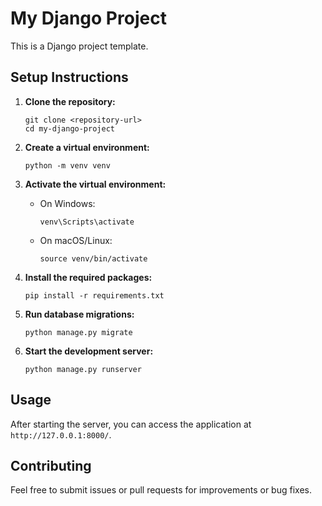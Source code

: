 # My Django Project

This is a Django project template.

## Setup Instructions

1. **Clone the repository:**
   ```
   git clone <repository-url>
   cd my-django-project
   ```

2. **Create a virtual environment:**
   ```
   python -m venv venv
   ```

3. **Activate the virtual environment:**
   - On Windows:
     ```
     venv\Scripts\activate
     ```
   - On macOS/Linux:
     ```
     source venv/bin/activate
     ```

4. **Install the required packages:**
   ```
   pip install -r requirements.txt
   ```

5. **Run database migrations:**
   ```
   python manage.py migrate
   ```

6. **Start the development server:**
   ```
   python manage.py runserver
   ```

## Usage

After starting the server, you can access the application at `http://127.0.0.1:8000/`.

## Contributing

Feel free to submit issues or pull requests for improvements or bug fixes.
